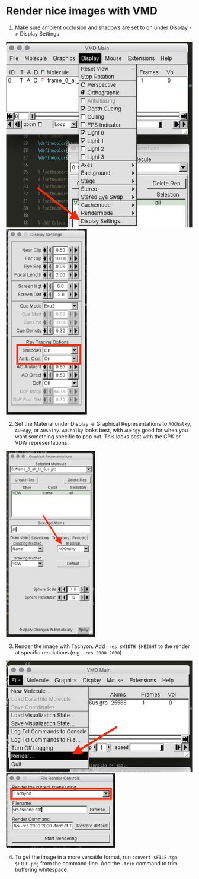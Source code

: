 # Render nice images with VMD

1. Make sure ambient occlusion and shadows are set to on under Display -> Display Settings

<img src="screenshot1.png" style="height:500px;">
<img src="screenshot2.png" style="height:500px;">

2. Set the Material under Display -> Graphical Representations to `AOChalky`, `AOEdgy`, or `AOShiny`. `AOChalky` looks best, with `AOEdgy` good for when you want something specific to pop out. This looks best with the CPK or VDW representations.

<img src="screenshot3.png" style="height:500px;">

3. Render the image with Tachyon. Add `-res $WIDTH $HEIGHT` to the render at specific resolutions (e.g. `-res 2000 2000`).

<img src="screenshot4.png" style="height:300px;">
<img src="screenshot5.png" style="height:200px;">

4. To get the image in a more versatile format, run `convert $FILE.tga $FILE.png` from the command-line. Add the `-trim` command to trim buffering whitespace.

